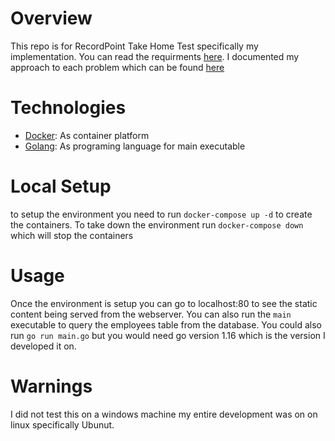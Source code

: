 # Overview
This repo is for RecordPoint Take Home Test specifically my implementation. You can read the requirments [here](RecordPointTakeHomeTest.pdf). I documented my approach to each problem which can be found [here](My_Approach_to_RecordPoint_Take_Home_Test.md)

# Technologies

- [Docker](https://docker.com): As container platform
- [Golang](https://go.dev): As programing language for main executable

# Local Setup
to setup the environment you need to run `docker-compose up -d` to create the containers. To take down the environment run `docker-compose down` which will stop the containers

# Usage
Once the environment is setup you can go to localhost:80 to see the static content being served from the webserver. You can also run the `main` executable to query the employees table from the database. You could also run `go run main.go` but you would need go version 1.16 which is the version I developed it on.

# Warnings
I did not test this on a windows machine my entire development was on on linux specifically Ubunut. 
